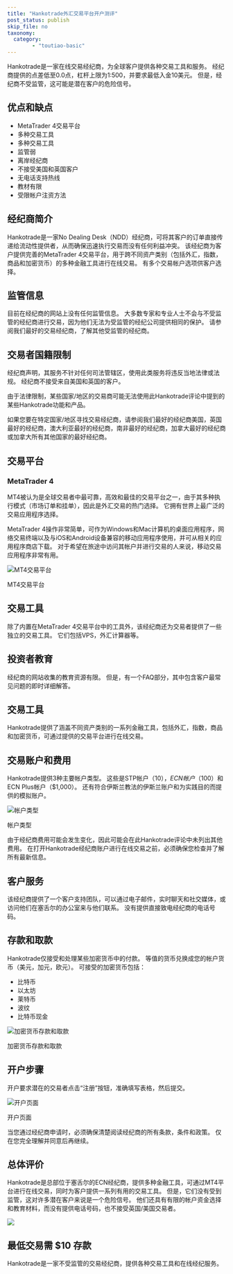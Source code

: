 ```yaml
---
title: "Hankotrade外汇交易平台开户测评"
post_status: publish
skip_file: no
taxonomy:
  category:
        - "toutiao-basic"
---
```


Hankotrade是一家在线交易经纪商，为全球客户提供各种交易工具和服务。 经纪商提供的点差低至0.0点，杠杆上限为1:500，并要求最低入金10美元。 但是，经纪商不受监管，这可能是潜在客户的危险信号。

## 优点和缺点

- MetaTrader 4交易平台
- 多种交易工具
- 多种交易工具
- 监管弱
- 离岸经纪商
- 不接受美国和英国客户
- 无电话支持热线
- 教材有限
- 受限帐户注资方法

## 经纪商简介

Hankotrade是一家No Dealing Desk（NDD）经纪商，可将其客户的订单直接传递给流动性提供者，从而确保迅速执行交易而没有任何利益冲突。 该经纪商为客户提供完善的MetaTrader 4交易平台，用于跨不同资产类别（包括外汇，指数，商品和加密货币）的多种金融工具进行在线交易。 有多个交易帐户选项供客户选择。

## 监管信息

目前在经纪商的网站上没有任何监管信息。 大多数专家和专业人士不会与不受监管的经纪商进行交易，因为他们无法为受监管的经纪公司提供相同的保护。 请参阅我们最好的交易经纪商，了解其他受监管的经纪商。

## 交易者国籍限制

经纪商声明，其服务不针对任何司法管辖区，使用此类服务​​将违反当地法律或法规。 经纪商不接受来自美国和英国的客户。

由于法律限制，某些国家/地区的交易商可能无法使用此Hankotrade评论中提到的某些Hankotrade功能和产品。

如果您要在特定国家/地区寻找交易经纪商，请参阅我们最好的经纪商美国，英国最好的经纪商，澳大利亚最好的经纪商，南非最好的经纪商，加拿大最好的经纪商或加拿大所有其他国家的最好经纪商。

## 交易平台

### MetaTrader 4

MT4被认为是全球交易者中最可靠，高效和最佳的交易平台之一，由于其多种执行模式（市场订单和挂单），因此是外汇交易的热门选择。 它拥有世界上最广泛的交易应用程序选择。

MetaTrader 4操作非常简单，可作为Windows和Mac计算机的桌面应用程序，网络交易终端以及与iOS和Android设备兼容的移动应用程序使用，并可从相关的应用程序商店下载。 对于希望在旅途中访问其帐户并进行交易的人来说，移动交易应用程序非常有用。

![MT4交易平台](https://cdn.fendou.la/funstoutiao/2020/11/Hankotrade-Review-MT4-Trading-Platform-1024x900.jpg "MT4交易平台")

MT4交易平台

## 交易工具

除了内置在MetaTrader 4交易平台中的工具外，该经纪商还为交易者提供了一些独立的交易工具。 它们包括VPS，外汇计算器等。

## 投资者教育

经纪商的网站收集的教育资源有限。 但是，有一个FAQ部分，其中包含客户最常见问题的即时详细解答。

## 交易工具

Hankotrade提供了涵盖不同资产类别的一系列金融工具，包括外汇，指数，商品和加密货币，可通过提供的交易平台进行在线交易。

## 交易账户和费用

Hankotrade提供3种主要帐户类型。 这些是STP帐户（$10），ECN帐户（$100）和ECN Plus帐户（$1,000）。 还有符合伊斯兰教法的伊斯兰账户和为实践目的而提供的模拟账户。

![帐户类型](https://cdn.fendou.la/funstoutiao/2020/11/Hankotrade-Review-Account-Types-1024x588.jpg "帐户类型")

帐户类型

由于经纪商费用可能会发生变化，因此可能会在此Hankotrade评论中未列出其他费用。 在打开Hankotrade经纪商账户进行在线交易之前，必须确保您检查并了解所有最新信息。

## 客户服务

该经纪商提供了一个客户支持团队，可以通过电子邮件，实时聊天和社交媒体，或访问他们在塞舌尔的办公室来与他们联系。 没有提供直接致电经纪商的电话号码。

## 存款和取款

Hankotrade仅接受和处理某些加密货币中的付款。 等值的货币兑换成您的帐户货币（美元，加元，欧元）。 可接受的加密货币包括：

- 比特币
- 以太坊
- 莱特币
- 波纹
- 比特币现金

![加密货币存款和取款](https://cdn.fendou.la/funstoutiao/2020/11/Hankotrade-Review-Cryptocurrency-Deposit-Withdrawals-1024x367.jpg "加密货币存款和取款")

加密货币存款和取款

## 开户步骤

开户要求潜在的交易者点击“注册”按钮，准确填写表格，然后提交。

![开户页面](https://cdn.fendou.la/funstoutiao/2020/11/Hankotrade-Review-Account-Opening-Page-601x1024.jpg "开户页面")

开户页面

当您通过经纪商申请时，必须确保清楚阅读经纪商的所有条款，条件和政策。 仅在您完全理解并同意后再继续。

## 总体评价

Hankotrade是总部位于塞舌尔的ECN经纪商，提供多种金融工具，可通过MT4平台进行在线交易，同时为客户提供一系列有用的交易工具。 但是，它们没有受到监管，这对许多潜在客户来说是一个危险信号。 他们还具有有限的帐户资金选择和教育材料，而没有提供电话号码，也不接受英国/美国交易者。

![](https://cdn.fendou.la/funstoutiao/2020/11/Hankotrade-Logo.png)

## 最低交易需 $10 存款

Hankotrade是一家不受监管的交易经纪商，提供各种交易工具和在线经纪服务。
